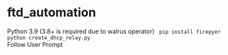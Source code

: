 # ftd_automation
Python 3.9 (3.8+ is required due to walrus operator)
``` pip install firepyer```<br>
``` python create_dhcp_relay.py ```<br>
Follow User Prompt
